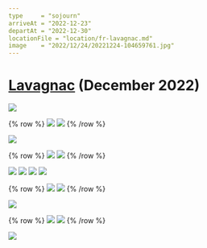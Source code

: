 ```yaml
---
type     = "sojourn"
arriveAt = "2022-12-23"
departAt = "2022-12-30"
locationFile = "location/fr-lavagnac.md"
image    = "2022/12/24/20221224-104659761.jpg"
---
```


# [Lavagnac](location/fr-lavagnac.md) (December 2022)

![](2022/12/24/20221224-101522864.jpg)

{% row %}
![](2022/12/24/20221224-103758516.jpg)
![](2022/12/24/20221224-104659761.jpg)
{% /row %}

![](2022/12/24/20221224-121741122.jpg)

{% row %}
![](2022/12/24/20221224-151211563.jpg)
![](2022/12/24/20221224-153105412.jpg)
{% /row %}


![](2022/12/24/20221224-153457322.jpg)
![](2022/12/24/20221224-153724844.jpg)
![](2022/12/26/20221226-130004029.jpg)
![](2022/12/26/20221226-153555342.jpg)

{% row %}
![](2022/12/26/20221226-153602165.jpg)
![](2022/12/26/20221226-153728715.jpg)
{% /row %}

![](2022/12/26/20221226-161515576.jpg)

{% row %}
![](2022/12/26/20221226-161521061.jpg)
![](2022/12/26/20221226-161522105.jpg)
{% /row %}

![](2022/12/26/20221226-162738667.jpg)
